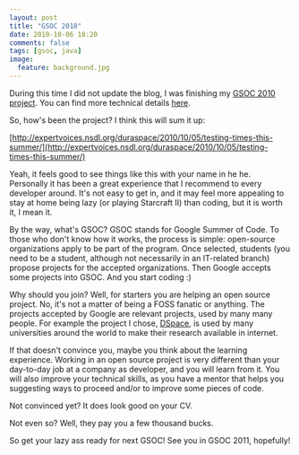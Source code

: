 ```yaml
---
layout: post
title: "GSOC 2010"
date: 2010-10-06 18:20
comments: false
tags: [gsoc, java]
image:
  feature: background.jpg
---
```

During this time I did not update the blog, I was finishing my [GSOC 2010 project](https://wiki.duraspace.org/display/GSOC/GSOC10+-+Add+Unit+Testing+to+Dspace). You can find more technical details [here](https://wiki.duraspace.org/display/GSOC/GSOC+2010+Unit+Tests+-+Technical+documentation).<!-- more -->

So, how's been the project? I think this will sum it up:

[http://expertvoices.nsdl.org/duraspace/2010/10/05/testing-times-this-summer/](http://expertvoices.nsdl.org/duraspace/2010/10/05/testing-times-this-summer/)

Yeah, it feels good to see things like this with your name in he he. Personally it has been a great experience that I recommend to every developer around. It's not easy to get in, and it may feel more appealing to stay at home being lazy (or playing Starcraft II) than coding, but it is worth it, I mean it. 

By the way, what's GSOC? GSOC stands for Google Summer of Code. To those who don't know how it works, the process is simple: open-source organizations apply to be part of the program. Once selected, students (you need to be a student, although not necessarily in an IT-related branch) propose projects for the accepted organizations. Then Google accepts some projects into GSOC. And you start coding :)

Why should you join? Well, for starters you are helping an open source project. No, it's not a matter of being a FOSS fanatic or anything. The projects accepted by Google are relevant projects, used by many many people. For example the project I chose, [DSpace][4], is used by many universities around the world to make their research available in internet. 

If that doesn't convince you, maybe you think about the learning experience. Working in an open source project is very different than your day-to-day job at a company as developer, and you will learn from it. You will also improve your technical skills, as you have a mentor that helps you suggesting ways to proceed and/or to improve some pieces of code.

Not convinced yet? It does look good on your CV.

Not even so? Well, they pay you a few thousand bucks.

So get your lazy ass ready for next GSOC! See you in GSOC 2011, hopefully!


  [4]: http://www.dspace.org/

